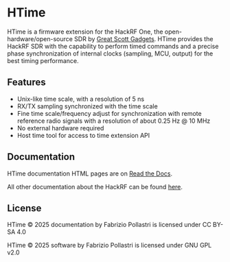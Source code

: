 # HTime

HTime is a firmware extension for the HackRF One, the open-hardware/open-source
SDR by [Great Scott Gadgets](https://www.greatscottgadgets.com/hackrf/one/).
HTime provides the HackRF SDR with the
capability to perform timed commands and a precise phase synchronization
of internal clocks (sampling, MCU, output) for the best timing performance.

## Features

* Unix-like time scale, with a resolution of 5 ns
* RX/TX sampling synchronized with the time scale
* Fine time scale/frequency adjust for synchronization with remote reference radio signals with a resolution of about 0.25 Hz @ 10 MHz
* No external hardware required
* Host time tool for access to time extension API

## Documentation

HTime documentation HTML pages are on
[Read the Docs](https://htime.readthedocs.io/en/latest).

All other documentation about the HackRF can be found
[here](https://hackrf.readthedocs.io/en/latest/).

## License

HTime © 2025 documentation by Fabrizio Pollastri is licensed under CC BY-SA 4.0 

HTime © 2025 software by Fabrizio Pollastri is licensed under GNU GPL v2.0

